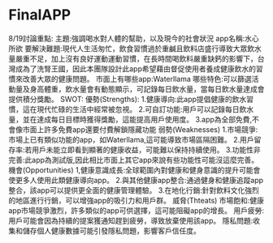 # FinalAPP
8/19討論重點:
主題:強調喝水對人體的幫助，以及現今的社會狀況
app名稱:水心所欲
要解決難題:現代人生活匆忙，飲食習慣過於重鹹且飲料店盛行導致大眾飲水量嚴重不足，加上沒有良好運動運動習慣，在長時間喝飲料嚴重缺鈣的影響下，台灣成為了洗腎王國，因此本團隊設計此app希望藉由督促使用者養成健康飲水的習慣來改善大眾的健康問題。
市面上有哪些app:Waterllama
哪些特色:可以篩選活動量及身高體重，飲水量會有動態顯示，可記錄每日飲水量，當每日飲水量達成會提供積分獎勵。
SWOT:
優勢(Strengths):
1.健康導向:此app提倡健康的飲水習慣，這在現代忙碌的生活中經常被忽視。
2.可自訂功能:用戶可以記錄每日飲水量，並在達成每日目標時獲得獎勵，這能提高用戶使用度。
3.app為全部免費,不會像市面上許多免費app還要付費解鎖隱藏功能
弱勢(Weaknesses)
1.市場競爭:市場上已有類似功能的app，如Waterllama,這可能導致市場區隔困難。
2.用戶留存率:若用戶未能立即看到顯著的健康收益，可能難以保持持續使用。
3.功能性非完善:此app為測試版,因此相比市面上其它app來說有些功能性可能沒這麼完善。
機會(Opportunities)
1,健康意識成長:全球範圍內對健康和健身意識的提升可能會使更多人使用此類健康導向app。
2.與其他健康app整合:通過健身和健康追蹤app整合，該app可以提供更全面的健康管理體驗。
3.在地化行銷:針對飲料文化強烈的地區進行行銷，可以增強app的吸引力和用戶群。
威脅(Thteats)
市場飽和:健康app市場競爭激烈，許多類似的app可供選擇，這可能阻礙app的增長。
用戶疲勞:用戶可能會因為持續的提案獲通知趕到疲勞，導致放棄使用該app。
隱私問題:收集和儲存個人健康數據可能引發隱私問題，影響客戶信任度。
